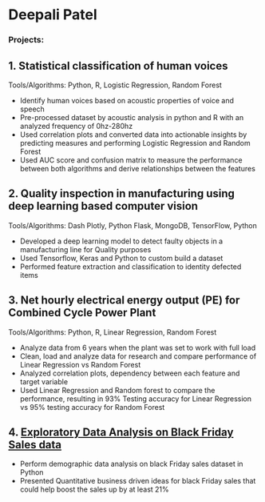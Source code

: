 # Deepali Patel

### Projects:

## 1. Statistical classification of human voices

Tools/Algorithms: Python, R, Logistic Regression, Random Forest

   - Identify human voices based on acoustic properties of voice and speech
   - Pre-processed dataset by acoustic analysis in python and R with an analyzed frequency of 0hz-280hz
   - Used correlation plots and converted data into actionable insights by predicting measures and performing
     Logistic Regression and Random Forest
   - Used AUC score and confusion matrix to measure the performance between both algorithms and derive
     relationships between the features
  
## 2. Quality inspection in manufacturing using deep learning based computer vision

Tools/Algorithms: Dash Plotly, Python Flask, MongoDB, TensorFlow, Python

   - Developed a deep learning model to detect faulty objects in a manufacturing line for Quality purposes
   - Used Tensorflow, Keras and Python to custom build a dataset
   - Performed feature extraction and classification to identity defected items

## 3. Net hourly electrical energy output (PE) for Combined Cycle Power Plant

Tools/Algorithms: Python, R, Linear Regression, Random Forest

   - Analyze data from 6 years when the plant was set to work with full load
   - Clean, load and analyze data for research and compare performance of Linear Regression vs Random Forest
   - Analyzed correlation plots, dependency between each feature and target variable
   - Used Linear Regression and Random forest to compare the performance, resulting in 93% Testing accuracy for Linear
     Regression vs 95% testing accuracy for Random Forest
     
## 4. [Exploratory Data Analysis on Black Friday Sales data](https://github.com/DeepaliDPatel/Black-Friday-Sales-data-analysis)

   -	Perform demographic data analysis on black Friday sales dataset in Python
   -	Presented Quantitative business driven ideas for black Friday sales that could help boost the sales up by at least 21%

